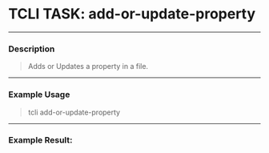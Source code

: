 # TCLI TASK: add-or-update-property

---
### Description
> Adds or Updates a property in a file.

---
### Example Usage
> tcli add-or-update-property



---
### Example Result:

